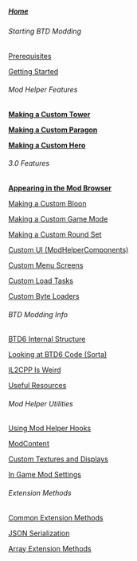 ##### [Home](/wiki/Home)

###### Starting BTD Modding

[Prerequisites](/wiki/Prerequisites)

[Getting Started](/wiki/Getting-Started)


###### Mod Helper Features

[**Making a Custom Tower**](/wiki/Making-a-Custom-Tower)

[**Making a Custom Paragon**](/wiki/Making-a-Custom-Paragon)

[**Making a Custom Hero**](/wiki/Making-a-Custom-Hero)

###### 3.0 Features

[**Appearing in the Mod Browser**](/wiki/%5B3.0%5D-Appearing-in-the-Mod-Browser-(ModHelperData))

[Making a Custom Bloon](/wiki/%5B3.0%5D-Making-a-Custom-Bloon)

[Making a Custom Game Mode](/wiki/%5B3.0%5D-Making-a-Custom-Game-Mode)

[Making a Custom Round Set](/wiki/%5B3.0%5D-Making-a-Custom-Round-Set)

[Custom UI (ModHelperComponents)](/wiki/%5B3.0%5D-Custom-UI-(ModHelperComponents))

[Custom Menu Screens](/wiki/%5B3.0%5D-Custom-Menu-Screens)

[Custom Load Tasks](/wiki/%5B3.0%5D-Custom-Load-Tasks)

[Custom Byte Loaders](/wiki/%5B3.0%5D-Custom-Byte-Loaders)

###### BTD Modding Info

[BTD6 Internal Structure](/wiki/BTD6-Internal-Structure)

[Looking at BTD6 Code (Sorta)](/wiki/Looking-at-BTD6-Code-(Sorta))

[IL2CPP Is Weird](/wiki/IL2CPP-Is-Weird)

[Useful Resources](/wiki/Useful-Resources)

###### Mod Helper Utilities

[Using Mod Helper Hooks](/wiki/Using-Mod-Helper-Hooks)

[ModContent](/wiki/ModContent)

[Custom Textures and Displays](/wiki/Custom-Textures-and-Displays)

[In Game Mod Settings](/wiki/%5B3.0%5D-Mod-Settings)

###### Extension Methods

[Common Extension Methods](/wiki/Common-Extension-Methods)

[JSON Serialization](/wiki/JSON-Serializer)

[Array Extension Methods](/wiki/Array-extension-methods)